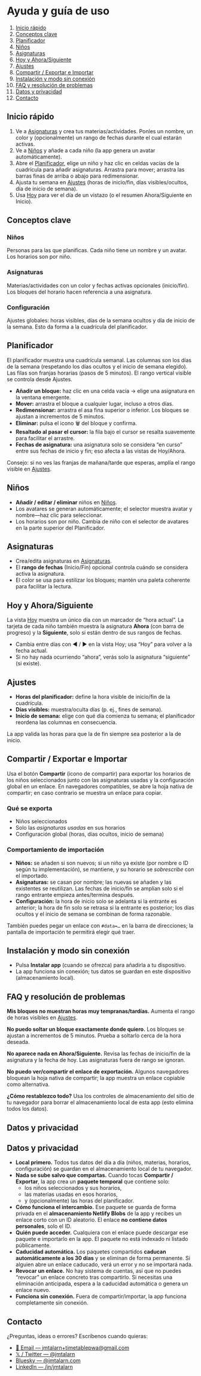 # Ayuda y guía de uso

1.  [Inicio rápido](#quickstart)
2.  [Conceptos clave](#conceptos-clave)
3.  [Planificador](#planificador)
4.  [Niños](#niños)
5.  [Asignaturas](#asignaturas)
6.  [Hoy y Ahora/Siguiente](#hoy-y-ahorasiguiente)
7.  [Ajustes](#ajustes)
8.  [Compartir / Exportar e Importar](#compartir--exportar-e-importar)
9.  [Instalación y modo sin conexión](#instalación-y-modo-sin-conexión)
10. [FAQ y resolución de problemas](#faq-y-resolución-de-problemas)
11. [Datos y privacidad](#datos-y-privacidad)
12. [Contacto](#contacto)

## Inicio rápido

1.  Ve a [Asignaturas](/matters) y crea tus materias/actividades. Ponles un nombre, un color y (opcionalmente) un rango de fechas durante el cual estarán activas.
2.  Ve a [Niños](/kids) y añade a cada niño (la app genera un avatar automáticamente).
3.  Abre el [Planificador](/timetable-scheduler), elige un niño y haz clic en celdas vacías de la cuadrícula para añadir asignaturas. Arrastra para mover; arrastra las barras finas de arriba o abajo para redimensionar.
4.  Ajusta tu semana en [Ajustes](/settings) (horas de inicio/fin, días visibles/ocultos, día de inicio de semana).
5.  Usa [Hoy](/today) para ver el día de un vistazo (o el resumen Ahora/Siguiente en Inicio).

## Conceptos clave

### Niños

Personas para las que planificas. Cada niño tiene un nombre y un avatar. Los horarios son por niño.

### Asignaturas

Materias/actividades con un color y fechas activas opcionales (inicio/fin). Los bloques del horario hacen referencia a una asignatura.

### Configuración

Ajustes globales: horas visibles, días de la semana ocultos y día de inicio de la semana. Esto da forma a la cuadrícula del planificador.

## Planificador

El planificador muestra una cuadrícula semanal. Las columnas son los días de la semana (respetando los días ocultos y el inicio de semana elegido). Las filas son franjas horarias (pasos de 5 minutos). El rango vertical visible se controla desde Ajustes.

-   **Añadir un bloque:** haz clic en una celda vacía → elige una asignatura en la ventana emergente.
-   **Mover:** arrastra el bloque a cualquier lugar, incluso a otros días.
-   **Redimensionar:** arrastra el asa fina superior o inferior. Los bloques se ajustan a incrementos de 5 minutos.
-   **Eliminar:** pulsa el icono 🗑️ del bloque y confirma.
-   **Resaltado al pasar el cursor:** la fila bajo el cursor se resalta suavemente para facilitar el arrastre.
-   **Fechas de asignatura:** una asignatura solo se considera “en curso” entre sus fechas de inicio y fin; eso afecta a las vistas de Hoy/Ahora.

Consejo: si no ves las franjas de mañana/tarde que esperas, amplía el rango visible en [Ajustes](/settings).

## Niños

-   **Añadir / editar / eliminar** niños en [Niños](/kids).
-   Los avatares se generan automáticamente; el selector muestra avatar y nombre—haz clic para seleccionar.
-   Los horarios son por niño. Cambia de niño con el selector de avatares en la parte superior del Planificador.

## Asignaturas

-   Crea/edita asignaturas en [Asignaturas](/matters).
-   El **rango de fechas** (Inicio/Fin) opcional controla cuándo se considera activa la asignatura.
-   El color se usa para estilizar los bloques; mantén una paleta coherente para facilitar la lectura.

## Hoy y Ahora/Siguiente

La vista [Hoy](/today) muestra un único día con un marcador de “hora actual”. La tarjeta de cada niño también muestra la asignatura **Ahora** (con barra de progreso) y la **Siguiente**, solo si están dentro de sus rangos de fechas.

-   Cambia entre días con ◀︎ / ▶︎ en la vista Hoy; usa “Hoy” para volver a la fecha actual.
-   Si no hay nada ocurriendo “ahora”, verás solo la asignatura “siguiente” (si existe).

## Ajustes

-   **Horas del planificador:** define la hora visible de inicio/fin de la cuadrícula.
-   **Días visibles:** muestra/oculta días (p. ej., fines de semana).
-   **Inicio de semana:** elige con qué día comienza tu semana; el planificador reordena las columnas en consecuencia.

La app valida las horas para que la de fin siempre sea posterior a la de inicio.

## Compartir / Exportar e Importar

Usa el botón **Compartir** (icono de compartir) para exportar los horarios de los niños seleccionados junto con las asignaturas usadas y la configuración global en un enlace. En navegadores compatibles, se abre la hoja nativa de compartir; en caso contrario se muestra un enlace para copiar.

### Qué se exporta

-   Niños seleccionados
-   Solo las _asignaturas usadas_ en sus horarios
-   Configuración global (horas, días ocultos, inicio de semana)

### Comportamiento de importación

-   **Niños:** se añaden si son nuevos; si un niño ya existe (por nombre o ID según tu implementación), se mantiene, y su horario se _sobrescribe_ con el importado.
-   **Asignaturas:** se casan por nombre; las nuevas se añaden y las existentes se reutilizan. Las fechas de inicio/fin se amplían solo si el rango entrante empieza antes/termina después.
-   **Configuración:** la hora de inicio solo se adelanta si la entrante es anterior; la hora de fin solo se retrasa si la entrante es posterior; los días ocultos y el inicio de semana se combinan de forma razonable.

También puedes pegar un enlace con `#data=…` en la barra de direcciones; la pantalla de importación te permitirá elegir qué traer.

## Instalación y modo sin conexión

-   Pulsa **Instalar app** (cuando se ofrezca) para añadirla a tu dispositivo.
-   La app funciona sin conexión; tus datos se guardan en este dispositivo (almacenamiento local).

## FAQ y resolución de problemas

**Mis bloques no muestran horas muy tempranas/tardías.** Aumenta el rango de horas visibles en [Ajustes](/settings).

**No puedo soltar un bloque exactamente donde quiero.** Los bloques se ajustan a incrementos de 5 minutos. Prueba a soltarlo cerca de la hora deseada.

**No aparece nada en Ahora/Siguiente.** Revisa las fechas de inicio/fin de la asignatura y la fecha de hoy. Las asignaturas fuera de rango se ignoran.

**No puedo ver/compartir el enlace de exportación.** Algunos navegadores bloquean la hoja nativa de compartir; la app muestra un enlace copiable como alternativa.

**¿Cómo restablezco todo?** Usa los controles de almacenamiento del sitio de tu navegador para borrar el almacenamiento local de esta app (esto elimina todos los datos).

## Datos y privacidad

## Datos y privacidad

-   **Local primero.** Todos tus datos del día a día (niños, materias, horarios, configuración) se guardan en el almacenamiento local de tu navegador.
-   **Nada se sube salvo que compartas.** Cuando tocas **Compartir / Exportar**, la app crea un **paquete temporal** que contiene solo:
    -   los niños seleccionados y sus horarios,
    -   las materias usadas en esos horarios,
    -   y (opcionalmente) las horas del planificador.
-   **Cómo funciona el intercambio.** Ese paquete se guarda de forma privada en el **almacenamiento Netlify Blobs** de la app y recibes un enlace corto con un ID aleatorio. El enlace **no contiene datos personales**, solo el ID.
-   **Quién puede acceder.** Cualquiera con el enlace puede descargar ese paquete e importarlo en la app. El paquete no está indexado ni listado públicamente.
-   **Caducidad automática.** Los paquetes compartidos **caducan automáticamente a los 30 días** y se eliminan de forma permanente. Si alguien abre un enlace caducado, verá un error y no se importará nada.
-   **Revocar un enlace.** No hay sistema de cuentas, así que no puedes “revocar” un enlace concreto tras compartirlo. Si necesitas una eliminación anticipada, espera a la caducidad automática o genera un enlace nuevo.
-   **Funciona sin conexión.** Fuera de compartir/importar, la app funciona completamente sin conexión.

## Contacto

¿Preguntas, ideas o errores? Escríbenos cuando quieras:

-   [📧 Email — jmtalarn+timetablepwa@gmail.com](mailto:jmtalarn+timetablepwa@gmail.com)
-   [𝕏 / Twitter — @jmtalarn](https://x.com/jmtalarn)
-   [Bluesky — @jmtalarn.com](https://bsky.app/profile/jmtalarn.com)
-   [LinkedIn — /in/jmtalarn](https://www.linkedin.com/in/jmtalarn)

